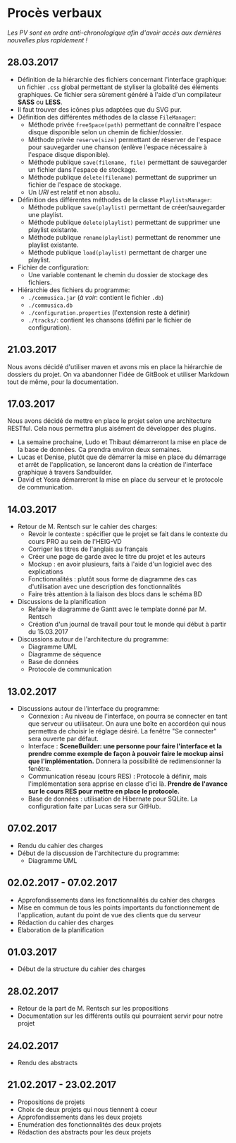 # Procès verbaux
*Les PV sont en ordre anti-chronologique afin d'avoir accès aux dernières nouvelles plus rapidement !*

## 28.03.2017
* Définition de la hiérarchie des fichiers concernant l'interface graphique: un fichier `.css` global permettant de styliser la globalité des éléments graphiques. Ce fichier sera sûrement généré à l'aide d'un compilateur **SASS** ou **LESS**.
* Il faut trouver des icônes plus adaptées que du SVG pur.
* Définition des différentes méthodes de la classe `FileManager`:
    * Méthode privée `freeSpace(path)` permettant de connaître l'espace disque disponible selon un chemin de fichier/dossier.
    * Méthode privée `reserve(size)` permettant de réserver de l'espace pour sauvegarder une chanson (enlève l'espace nécessaire à l'espace disque disponible).
    * Méthode publique `save(filename, file)` permettant de sauvegarder un fichier dans l'espace de stockage.
    * Méthode publique `delete(filename)` permettant de supprimer un fichier de l'espace de stockage.
    * Un *URI* est relatif et non absolu.
* Définition des différentes méthodes de la classe `PlaylistsManager`:
    * Méthode publique `save(playlist)` permettant de créer/sauvegarder une playlist.
    * Méthode publique `delete(playlist)` permettant de supprimer une playlist existante.
    * Méthode publique `rename(playlist)` permettant de renommer une playlist existante.
    * Méthode publique `load(playlist)` permettant de charger une playlist.
* Fichier de configuration:
    * Une variable contenant le chemin du dossier de stockage des fichiers.
* Hiérarchie des fichiers du programme:  
    * `./commusica.jar` (*à voir*: contient le fichier `.db`)
    * `./commusica.db`
    * `./configuration.properties` (l'extension reste à définir)
    * `./tracks/`: contient les chansons (défini par le fichier de configuration).

## 21.03.2017
Nous avons décidé d'utiliser maven et avons mis en place la hiérarchie de dossiers du projet.
On va abandonner l'idée de GitBook et utiliser Markdown tout de même, pour la documentation.

## 17.03.2017
Nous avons décidé de mettre en place le projet selon une architecture RESTful. Cela nous permettra plus aisément de développer des plugins.
* La semaine prochaine, Ludo et Thibaut démarreront la mise en place de la base de données. Ca prendra environ deux semaines.
* Lucas et Denise, plutôt que de démarrer la mise en place du démarrage et arrêt de l'application, se lanceront dans la création de l'interface graphique à travers Sandbuilder.
* David et Yosra démarreront la mise en place du serveur et le protocole de communication.

## 14.03.2017
* Retour de M. Rentsch sur le cahier des charges:
    * Revoir le contexte : spécifier que le projet se fait dans le contexte du cours PRO au sein de l'HEIG-VD
    * Corriger les titres de l'anglais au français
    * Créer une page de garde avec le titre du projet et les auteurs
    * Mockup : en avoir plusieurs, faits à l'aide d'un logiciel avec des explications
    * Fonctionnalités : plutôt sous forme de diagramme des cas d'utilisation avec une description des fonctionnalités
    * Faire très attention à la liaison des blocs dans le schéma BD
* Discussions de la planification
    * Refaire le diagramme de Gantt avec le template donné par M. Rentsch
    * Création d'un journal de travail pour tout le monde qui début à partir du 15.03.2017
* Discussions autour de l'architecture du programme:
    * Diagramme UML
    * Diagramme de séquence
    * Base de données
    * Protocole de communication

## 13.02.2017
* Discussions autour de l'interface du programme:
    * Connexion : Au niveau de l'interface, on pourra se connecter en tant que serveur ou utilisateur. On aura une boîte
  en accordéon qui nous permettra de choisir le réglage désiré. La fenêtre "Se connecter" sera ouverte par défaut.
  * Interface : **SceneBuilder: une personne pour faire l'interface et la prendre comme exemple de façon à pouvoir
  faire le mockup ainsi que l'implémentation.** Donnera la possibilité de redimensionner la fenêtre.
  * Communication réseau (cours RES) : Protocole à définir, mais l'implémentation sera apprise en classe d'ici
  là. **Prendre de l'avance sur le cours RES pour mettre en place le protocole.**
  * Base de données : utilisation de Hibernate pour SQLite. La configuration faite par Lucas sera sur GitHub.

## 07.02.2017
* Rendu du cahier des charges
* Début de la discussion de l'architecture du programme:
    * Diagramme UML

## 02.02.2017 - 07.02.2017
* Approfondissements dans les fonctionnalités du cahier des charges
* Mise en commun de tous les points importants du fonctionnement de l'application, autant du point de vue des clients
que du serveur
* Rédaction du cahier des charges
* Elaboration de la planification

## 01.03.2017
* Début de la structure du cahier des charges

## 28.02.2017
* Retour de la part de M. Rentsch sur les propositions
* Documentation sur les différents outils qui pourraient servir pour notre projet

## 24.02.2017
* Rendu des abstracts

## 21.02.2017 - 23.02.2017
* Propositions de projets
* Choix de deux projets qui nous tiennent à coeur
* Approfondissements dans les deux projets
* Enumération des fonctionnalités des deux projets
* Rédaction des abstracts pour les deux projets
